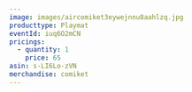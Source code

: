 ```yaml
---
image: images/aircomiket3eywejnnu8aahlzq.jpg
producttype: Playmat
eventId: iuq6O2mCN
pricings:
  - quantity: 1
    price: 65
asin: s-LI6Lo-zVN
merchandise: comiket
---
```

